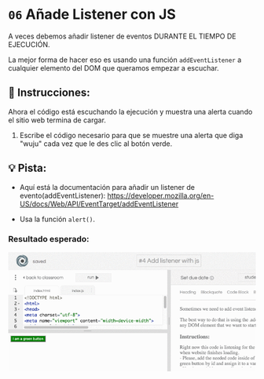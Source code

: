# `06` Añade Listener con JS

A veces debemos añadir listener de eventos DURANTE EL TIEMPO DE EJECUCIÓN.

La mejor forma de hacer eso es usando una función `addEventListener` a cualquier elemento del DOM que queramos empezar a escuchar.

## 📝 Instrucciones:

Ahora el código está escuchando la ejecución y muestra una alerta cuando el sitio web termina de cargar. 

1. Escribe el código necesario para que se muestre una alerta que diga "wuju" cada vez que le des clic al botón verde.

## 💡 Pista:

- Aquí está la documentación para añadir un listener de evento(addEventListener): https://developer.mozilla.org/en-US/docs/Web/API/EventTarget/addEventListener

- Usa la función `alert()`.

### Resultado esperado:


![06-add-listener-with-js](../../.learn/assets/a1mgdPD.gif?raw=true)
